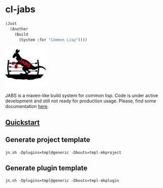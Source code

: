 # cl-jabs
```lisp
(Just
  (Another
    (Build
      (System :for "Common Lisp"))))
```

![](https://github.com/cl-jabs/cl-jabs/blob/master/share/images/JABS_128x128.png)

JABS is a maven-like build system for common lisp. Code is under active development and still not ready for production usage. Please, find some documentation [here](https://github.com/cl-jabs/cl-jabs/wiki).

## [Quickstart](https://github.com/cl-jabs/cl-jabs/wiki/quickstart)

## Generate project template

```jn.sh -Dplugins=tmpl@generic -Dbouts=tmpl-mkproject```

## Generate plugin template

```jn.sh -Dplugins=tmpl@generic -Dbouts=tmpl-mkplugin```
